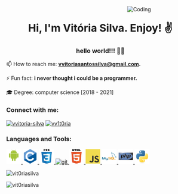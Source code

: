 <img align="right" alt="Coding" width="180" src="https://i.pinimg.com/originals/f0/f0/d9/f0f0d932d6e39c7af5aa305cbd8da735.gif">
<h1 align="center">Hi, I'm Vitória Silva. Enjoy! ✌️</h1>
<h3 align="center">hello world!!! 🤯🤖</h3>


📫 How to reach me: **vvitoriasantossilva@gmail.com.**

⚡ Fun fact: **i never thought i could be a programmer.**

🎓 Degree: computer science [2018 - 2021]

<h3 align="left">Connect with me:</h3>
<p align="left">
<a href="https://codepen.io/vvitoria-silva" target="blank"><img align="center" src="https://raw.githubusercontent.com/rahuldkjain/github-profile-readme-generator/master/src/images/icons/Social/codepen.svg" alt="vvitoria-silva" height="30" width="40" /></a>
<a href="https://instagram.com/vvit0r1a" target="blank"><img align="center" src="https://raw.githubusercontent.com/rahuldkjain/github-profile-readme-generator/master/src/images/icons/Social/instagram.svg" alt="vv1t0ria" height="30" width="40" /></a>
</p>

<h3 align="left">Languages and Tools:</h3>
<p align="left"> <a href="https://developer.android.com" target="_blank" rel="noreferrer"> <img src="https://raw.githubusercontent.com/devicons/devicon/master/icons/android/android-original-wordmark.svg" alt="android" width="40" height="40"/> </a> <a href="https://www.cprogramming.com/" target="_blank" rel="noreferrer"> <img src="https://raw.githubusercontent.com/devicons/devicon/master/icons/c/c-original.svg" alt="c" width="40" height="40"/> </a> <a href="https://www.w3schools.com/css/" target="_blank" rel="noreferrer"> <img src="https://raw.githubusercontent.com/devicons/devicon/master/icons/css3/css3-original-wordmark.svg" alt="css3" width="40" height="40"/> </a> <a href="https://git-scm.com/" target="_blank" rel="noreferrer"> <img src="https://www.vectorlogo.zone/logos/git-scm/git-scm-icon.svg" alt="git" width="40" height="40"/> </a> <a href="https://www.w3.org/html/" target="_blank" rel="noreferrer"> <img src="https://raw.githubusercontent.com/devicons/devicon/master/icons/html5/html5-original-wordmark.svg" alt="html5" width="40" height="40"/> </a> <a href="https://developer.mozilla.org/en-US/docs/Web/JavaScript" target="_blank" rel="noreferrer"> <img src="https://raw.githubusercontent.com/devicons/devicon/master/icons/javascript/javascript-original.svg" alt="javascript" width="40" height="40"/> </a> <a href="https://www.mysql.com/" target="_blank" rel="noreferrer"> <img src="https://raw.githubusercontent.com/devicons/devicon/master/icons/mysql/mysql-original-wordmark.svg" alt="mysql" width="40" height="40"/> </a> <a href="https://www.php.net" target="_blank" rel="noreferrer"> <img src="https://raw.githubusercontent.com/devicons/devicon/master/icons/php/php-original.svg" alt="php" width="40" height="40"/> </a> <a href="https://www.python.org" target="_blank" rel="noreferrer"> <img src="https://raw.githubusercontent.com/devicons/devicon/master/icons/python/python-original.svg" alt="python" width="40" height="40"/> </a> </p>

<p>&nbsp;<img align="left" src="https://github-readme-stats.vercel.app/api?username=vit0riasilva&theme=moltack&show_icons=true&locale=en" alt="vit0riasilva" /></p>

<p><img align="left" src="https://github-readme-stats.vercel.app/api/top-langs?username=vit0riasilva&theme=moltack&show_icons=true&locale=en&layout=compact" alt="vit0riasilva" /></p>



